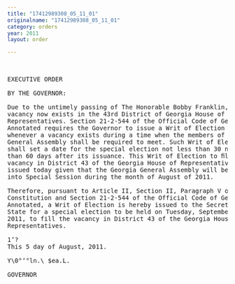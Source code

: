 ```yaml
---
title: "17412989308_05_11_01"
originalname: "17412989308_05_11_01"
category: orders
year: 2011
layout: order

---
```

<pre>
 

EXECUTIVE ORDER

BY THE GOVERNOR:

Due to the untimely passing of The Honorable Bobby Franklin, a
vacancy now exists in the 43rd District of Georgia House of
Representatives. Section 21-2-544 of the Official Code of Georgia
Annotated requires the Governor to issue a Writ of Election
whenever a vacancy exists during a time when the members of the
General Assembly shall be required to meet. Such Writ of Election
shall set a date for the special election not less than 30 nor more
than 60 days after its issuance. This Writ of Election to ﬁll the
vacancy in District 43 of the Georgia House of Representatives is
issued today given that the Georgia General Assembly will be called
into Special Session during the month of August of 2011.

Therefore, pursuant to Article II, Section II, Paragraph V of the
Constitution and Section 21-2-544 of the Official Code of Georgia
Annotated, a Writ of Election is hereby issued to the Secretary of
State for a special election to be held on Tuesday, September 20,
2011, to fill the vacancy in District 43 of the Georgia House of
Representatives.

1’?
This 5 day of August, 2011.

Y\0°‘°ln.\ $ea.L.

GOVERNOR

</pre>
